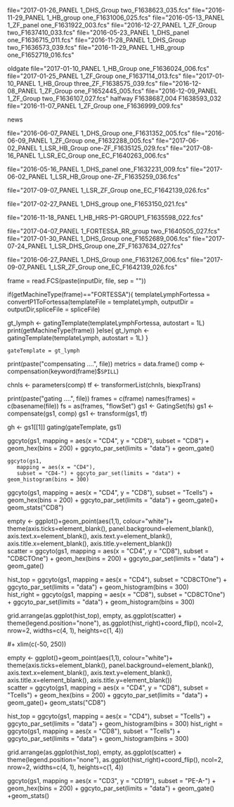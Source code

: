 
file="2017-01-26_PANEL 1_DHS_Group two_F1638623_035.fcs"
file="2016-11-29_PANEL 1_HB_group one_F1631006_025.fcs"
file="2016-05-13_PANEL 1_ZF_panel one_F1631922_003.fcs"
file="2016-12-27_PANEL 1_ZF_Group two_F1637410_033.fcs"
file="2016-05-23_PANEL 1_DHS_panel one_F1636715_011.fcs"
file="2016-11-28_PANEL 1_DHS_Group two_F1636573_039.fcs"
file="2016-11-29_PANEL 1_HB_group one_F1652719_016.fcs"

oldgate
file="2017-01-10_PANEL 1_HB_Group one_F1636024_006.fcs"
file="2017-01-25_PANEL 1_ZF_Group one_F1637114_013.fcs"
file="2017-01-10_PANEL 1_HB_Group three_ZF_F1638575_039.fcs"
file="2016-12-08_PANEL 1_ZF_Group one_F1652445_005.fcs"
file="2016-12-09_PANEL 1_ZF_Group two_F1636107_027.fcs"
halfway
F1638687_004
F1638593_032
file="2016-11-07_PANEL 1_ZF_Group one_F1636999_009.fcs"

news

file="2016-06-07_PANEL 1_DHS_Group one_F1631352_005.fcs"
file="2016-06-09_PANEL 1_ZF_Group one_F1632288_005.fcs"
file="2017-06-02_PANEL 1_LSR_HB_Group one-ZF_F1635125_029.fcs"
file="2017-08-16_PANEL 1_LSR_EC_Group one_EC_F1640263_006.fcs"

file="2016-05-16_PANEL 1_DHS_panel one_F1632231_009.fcs"
file="2017-06-02_PANEL 1_LSR_HB_Group one-ZF_F1635259_036.fcs"

file="2017-09-07_PANEL 1_LSR_ZF_Group one_EC_F1642139_026.fcs"

file="2017-02-27_PANEL 1_DHS_group one_F1653150_021.fcs"

file="2016-11-18_PANEL 1_HB_HRS-P1-GROUP1_F1635598_022.fcs"

file="2017-04-07_PANEL 1_FORTESSA_RR_group two_F1640505_027.fcs"
file="2017-01-30_PANEL 1_DHS_Group one_F1652689_006.fcs"
file="2017-07-24_PANEL 1_LSR_DHS_Group one_ZF_F1637634_027.fcs"


file="2016-06-27_PANEL 1_DHS_Group one_F1631267_006.fcs"
file="2017-09-07_PANEL 1_LSR_ZF_Group one_EC_F1642139_026.fcs"



frame = read.FCS(paste(inputDir, file, sep = ""))


if(getMachineType(frame)=="FORTESSA"){
templateLymphFortessa = convertP1ToFortessa(templateFile = templateLymph, outputDir = outputDir,spliceFile = spliceFile)

gt_lymph <-
  gatingTemplate(templateLymphFortessa, autostart = 1L)
  print(getMachineType(frame))
}else{
gt_lymph <-
    gatingTemplate(templateLymph, autostart = 1L)
}

    gateTemplate = gt_lymph
    
print(paste("compensating ....", file))
metrics = data.frame()
comp <- compensation(keyword(frame)$`SPILL`)

chnls <- parameters(comp)
tf <- transformerList(chnls, biexpTrans)

print(paste("gating ....", file))
frames = c(frame)
names(frames) = c(basename(file))
fs =  as(frames, "flowSet")
gs1 <- GatingSet(fs)
gs1 <- compensate(gs1, comp)
gs1 <- transform(gs1, tf)

gh <- gs1[[1]]
gating(gateTemplate, gs1)

   ggcyto(gs1,
              mapping = aes(x = "CD4", y = "CD8"),
              subset = "CD8") +
    geom_hex(bins = 200) + ggcyto_par_set(limits = "data") + geom_gate()
    
    ggcyto(gs1,
       mapping = aes(x = "CD4"),
       subset = "CD4-") + ggcyto_par_set(limits = "data") + geom_histogram(bins = 300) 
       
   ggcyto(gs1,
              mapping = aes(x = "CD4", y = "CD8"),
              subset = "Tcells") +
    geom_hex(bins = 200) + ggcyto_par_set(limits = "data") + geom_gate()+ geom_stats("CD8")
    
    
  




 empty <- ggplot()+geom_point(aes(1,1), colour="white")+
         theme(axis.ticks=element_blank(), 
               panel.background=element_blank(), 
               axis.text.x=element_blank(), axis.text.y=element_blank(),           
               axis.title.x=element_blank(), axis.title.y=element_blank())      
scatter =   ggcyto(gs1,
              mapping = aes(x = "CD4", y = "CD8"),
              subset = "CD8CTOne") +
    geom_hex(bins = 200) + ggcyto_par_set(limits = "data") + geom_gate()
   
    
hist_top =   ggcyto(gs1,
       mapping = aes(x = "CD4"),
       subset = "CD8CTOne") + ggcyto_par_set(limits = "data") + geom_histogram(bins = 300)   
       hist_right =   ggcyto(gs1,
       mapping = aes(x = "CD8"),
       subset = "CD8CTOne") + ggcyto_par_set(limits = "data") + geom_histogram(bins = 300)
    
grid.arrange(as.ggplot(hist_top), empty, as.ggplot(scatter) + theme(legend.position="none"), as.ggplot(hist_right)+coord_flip(), ncol=2, nrow=2, widths=c(4, 1), heights=c(1, 4))
    
   #+ xlim(c(-50, 250))   

 empty <- ggplot()+geom_point(aes(1,1), colour="white")+
         theme(axis.ticks=element_blank(), 
               panel.background=element_blank(), 
               axis.text.x=element_blank(), axis.text.y=element_blank(),           
               axis.title.x=element_blank(), axis.title.y=element_blank())      
scatter =   ggcyto(gs1,
              mapping = aes(x = "CD4", y = "CD8"),
              subset = "Tcells") +
    geom_hex(bins = 200) + ggcyto_par_set(limits = "data") + geom_gate()+ geom_stats("CD8")
   
    
hist_top =   ggcyto(gs1,
       mapping = aes(x = "CD4"),
       subset = "Tcells") + ggcyto_par_set(limits = "data") + geom_histogram(bins = 300) 
       hist_right =   ggcyto(gs1,
       mapping = aes(x = "CD8"),
       subset = "Tcells") + ggcyto_par_set(limits = "data") + geom_histogram(bins = 300)
    
grid.arrange(as.ggplot(hist_top), empty, as.ggplot(scatter) + theme(legend.position="none"), as.ggplot(hist_right)+coord_flip(), ncol=2, nrow=2, widths=c(4, 1), heights=c(1, 4))

  
  ggcyto(gs1,
              mapping = aes(x = "CD3", y = "CD19"),
              subset = "PE-A-") +
    geom_hex(bins = 200) + ggcyto_par_set(limits = "data") + geom_gate() +geom_stats()
    
     